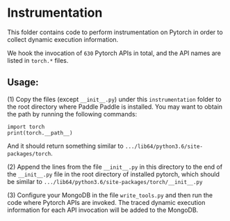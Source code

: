 # Instrumentation 

This folder contains code to perform instrumentation on Pytorch in order to collect dynamic execution information.

We hook the invocation of `630` Pytorch APIs in total, and the API names are listed in `torch.*` files.

## Usage:

(1) Copy the files (except `__init__.py`) under this `instrumentation` folder to the root directory where Paddle Paddle is installed. You may want to obtain the path by running the following commands:
```
import torch
print(torch.__path__)
```
And it should return something similar to `.../lib64/python3.6/site-packages/torch`.

(2) Append the lines from the file `__init__.py` in this directory to the end of the `__init__.py` file in the root directory of installed pytorch, which should be similar to `.../lib64/python3.6/site-packages/torch/__init__.py`

(3) Configure your MongoDB in the file `write_tools.py` and then run the code where Pytorch APIs are invoked. The traced dynamic execution information for each API invocation will be added to the MongoDB.
